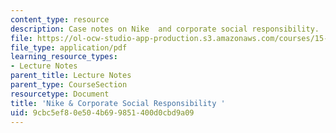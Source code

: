 ```yaml
---
content_type: resource
description: Case notes on Nike  and corporate social responsibility.
file: https://ol-ocw-studio-app-production.s3.amazonaws.com/courses/15-224-global-markets-national-politics-and-the-competitive-advantage-of-firms-spring-2003/9cbc5ef80e504b699851400d0cbd9a09_nikeandcsrcasesnote.pdf
file_type: application/pdf
learning_resource_types:
- Lecture Notes
parent_title: Lecture Notes
parent_type: CourseSection
resourcetype: Document
title: 'Nike & Corporate Social Responsibility '
uid: 9cbc5ef8-0e50-4b69-9851-400d0cbd9a09
---
```

